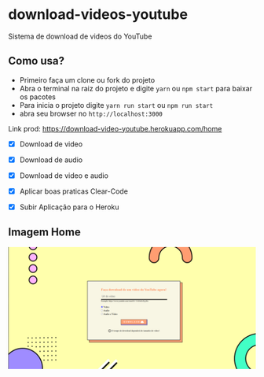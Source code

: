 # download-videos-youtube
Sistema de download de videos do YouTube


## Como usa?

- Primeiro faça um clone ou fork do projeto
- Abra o terminal na raiz do projeto e digite `yarn` ou `npm start` para baixar os pacotes
- Para inicia o projeto digite `yarn run start` ou `npm run start`
- abra seu browser no `http://localhost:3000`

Link prod: https://download-video-youtube.herokuapp.com/home

- [x] Download de video
- [x] Download de audio
- [x] Download de video e audio
- [X] Aplicar boas praticas Clear-Code
- [X] Subir Aplicação para o Heroku


## Imagem Home

<p align="center">
  <img src="https://raw.githubusercontent.com/Allyson-Santana/download-videos-youtube/d9670dfd133014c0885b48368b98c4656fb8ffbc/assets/background.png" width="1000" title="hover text">
</p>
